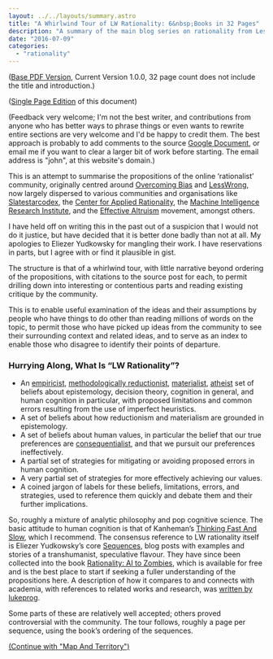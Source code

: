 ```yaml
---
layout: ../../layouts/summary.astro
title: "A Whirlwind Tour of LW Rationality: 6&nbsp;Books in 32 Pages"
description: "A summary of the main blog series on rationality from LessWrong."
date: "2016-07-09"
categories: 
  - "rationality"
---
```


([Base PDF Version](/releases/writing/AWhirlwindTourOfLWRationality.pdf), Current Version 1.0.0, 32 page count does not include the title and introduction.)

([Single Page Edition](/summaries/a-whirlwind-tour-of-lw-rationality-single-page-edition) of this document)

(Feedback very welcome; I'm not the best writer, and contributions from anyone who has better ways to phrase things or even wants to rewrite entire sections are very welcome and I'd be happy to credit them. The best approach is probably to add comments to the source [Google Document](https://docs.google.com/document/d/1Ah2XW9vn_cbs4oWkKvWAaDKaeXDxdAMqnTb48qVLVWE/edit?usp=sharing), or email me if you want to clear a larger bit of work before starting. The email address is "john", at this website's domain.)

This is an attempt to summarise the propositions of the online ‘rationalist’ community, originally centred around [Overcoming Bias](http://www.overcomingbias.com/) and [LessWrong](http://lesswrong.com/), now largely dispersed to various communities and organisations like [Slatestarcodex](http://slatestarcodex.com/), the [Center for Applied Rationality](http://rationality.org/), the [Machine Intelligence Research Institute](https://intelligence.org/), and the [Effective Altruism](https://www.centreforeffectivealtruism.org/) movement, amongst others.

I have held off on writing this in the past out of a suspicion that I would not do it justice, but have decided that it is better done badly than not at all. My apologies to Eliezer Yudkowsky for mangling their work. I have reservations in parts, but I agree with or find it plausible in gist.

The structure is that of a whirlwind tour, with little narrative beyond ordering of the propositions, with citations to the source post for each, to permit drilling down into interesting or contentious parts and reading existing critique by the community.

This is to enable useful examination of the ideas and their assumptions by people who have things to do other than reading millions of words on the topic, to permit those who have picked up ideas from the community to see their surrounding context and related ideas, and to serve as an index to enable those who disagree to identify their points of departure.

### Hurrying Along, What Is “LW Rationality”?

- An [empiricist](https://en.wikipedia.org/wiki/Empiricism), [methodologically reductionist](https://en.wikipedia.org/wiki/Reductionism#In_science), [materialist](https://en.wikipedia.org/wiki/Materialism), [atheist](https://en.wikipedia.org/wiki/Atheism) set of beliefs about epistemology, decision theory, cognition in general, and human cognition in particular, with proposed limitations and common errors resulting from the use of imperfect heuristics.
- A set of beliefs about how reductionism and materialism are grounded in epistemology.
- A set of beliefs about human values, in particular the belief that our true preferences are [consequentialist](https://en.wikipedia.org/wiki/Consequentialism), and that we pursuit our preferences ineffectively.
- A partial set of strategies for mitigating or avoiding proposed errors in human cognition.
- A very partial set of strategies for more effectively achieving our values.
- A coined jargon of labels for these beliefs, limitations, errors, and strategies, used to reference them quickly and debate them and their further implications.

So, roughly a mixture of analytic philosophy and pop cognitive science. The basic attitude to human cognition is that of Kanheman’s [Thinking Fast And Slow](https://en.wikipedia.org/wiki/Thinking,_Fast_and_Slow), which I recommend. The consensus reference to LW rationality itself is Eliezer Yudkowsky’s core [Sequences](https://wiki.lesswrong.com/wiki/Sequences), blog posts with examples and stories of a transhumanist, speculative flavour. They have since been collected into the book [Rationality: AI to Zombies](https://intelligence.org/rationality-ai-zombies/), which is available for free and is the best place to start if seeking a fuller understanding of the propositions here. A description of how it compares to and connects with academia, with references to related works and research, was [written by lukeprog](http://lesswrong.com/r/all/lw/eik/eliezers_sequences_and_mainstream_academia/).

Some parts of these are relatively well accepted; others proved controversial with the community. The tour follows, roughly a page per sequence, using the book’s ordering of the sequences.

[(Continue with "Map And Territory")](/summaries/a-whirlwind-tour-of-lw-rationality-map-and-territory)
